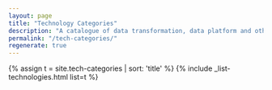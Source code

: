 ```yaml
---
layout: page
title: "Technology Categories"
description: "A catalogue of data transformation, data platform and other technologies used within the Data Engineering space, organised by category"
permalink: "/tech-categories/"
regenerate: true
---
```

{% assign t = site.tech-categories | sort: 'title' %}
{% include _list-technologies.html list=t %}